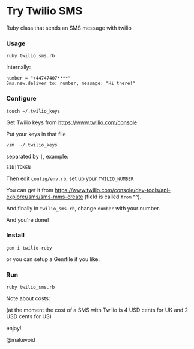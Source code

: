 # Try Twilio SMS

Ruby class that sends an SMS message with twilio


### Usage

    ruby twilio_sms.rb


Internally:

    number = "+44747407****"
    Sms.new.deliver to: number, message: "Hi there!"



### Configure


    touch ~/.twilio_keys

Get Twilio keys from <https://www.twilio.com/console>

Put your keys in that file

    vim  ~/.twilio_keys

separated by `|`, example:

    SID|TOKEN

Then edit `config/env.rb`, set up your `TWILIO_NUMBER`

You can get it from <https://www.twilio.com/console/dev-tools/api-explorer/sms/sms-mms-create> (field is called `from` ^^).

And finally in `twilio_sms.rb`, change `number` with your number.

And you're done!


### Install

    gem i twilio-ruby


or you can setup a Gemfile if you like.


### Run

    ruby twilio_sms.rb


Note about costs:

(at the moment the cost of a SMS with Twilio is 4 USD cents for UK and 2 USD cents for US)

enjoy!

@makevoid
